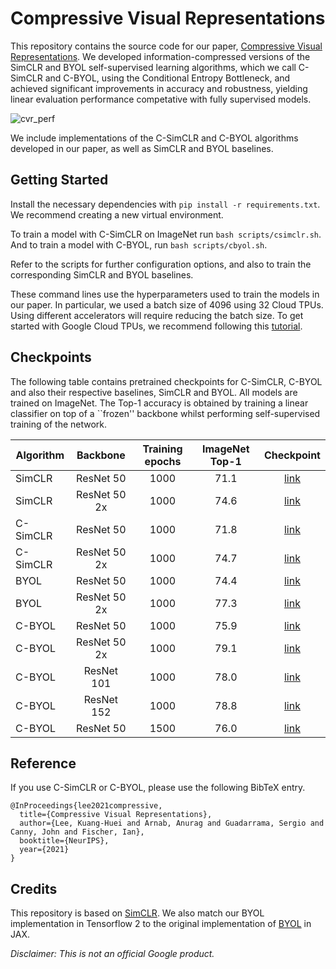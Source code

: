 # Compressive Visual Representations

This repository contains the source code for our paper,
[Compressive Visual Representations](https://arxiv.org/abs/2109.12909).
We developed information-compressed versions of the SimCLR and BYOL
self-supervised learning algorithms, which we call C-SimCLR and C-BYOL, using
the Conditional Entropy Bottleneck, and achieved significant improvements in
accuracy and robustness, yielding linear evaluation performance competative with
 fully supervised models.

![cvr_perf](https://user-images.githubusercontent.com/4847452/144777161-d8d5ec7a-dc4e-4f45-a9c2-f57c2661d8eb.png)


We include implementations of the C-SimCLR and C-BYOL algorithms developed in
our paper, as well as SimCLR and BYOL baselines.

## Getting Started

Install the necessary dependencies with `pip install -r requirements.txt`.
We recommend creating a new virtual environment.

To train a model with C-SimCLR on ImageNet run
`bash scripts/csimclr.sh`. And to train a model with C-BYOL, run
`bash scripts/cbyol.sh`.

Refer to the scripts for further configuration options, and also to train the
corresponding SimCLR and BYOL baselines.

These command lines use the hyperparameters used to train the models in our
paper. In particular, we used a batch size of 4096 using 32 Cloud TPUs.
Using different accelerators will require reducing the batch size.
To get started with Google Cloud TPUs, we recommend following this
[tutorial](https://cloud.google.com/tpu/docs/tutorials/mnist).

## Checkpoints

The following table contains pretrained checkpoints for C-SimCLR, C-BYOL and
also their respective baselines, SimCLR and BYOL. All models are trained on
ImageNet. The Top-1 accuracy is obtained by training a linear classifier on top
of a ``frozen'' backbone whilst performing self-supervised training of the
network.

| Algorithm | Backbone     | Training epochs | ImageNet Top-1 | Checkpoint |
|-----------|:------------:|:---------------:|:--------------:|:-----:|
| SimCLR    | ResNet 50    | 1000            | 71.1           | [link](https://storage.googleapis.com/rl-infra-public/compressive-visual-representations/checkpoints/simclr/resnet50/checkpoint.tar.gz)      |
| SimCLR    | ResNet 50 2x | 1000            | 74.6           | [link](https://storage.googleapis.com/rl-infra-public/compressive-visual-representations/checkpoints/simclr/resnet50-2x/checkpoint.tar.gz)      |
| C-SimCLR  | ResNet 50    | 1000            | 71.8           | [link](https://storage.googleapis.com/rl-infra-public/compressive-visual-representations/checkpoints/simclr/resnet50/checkpoint.tar.gz)      |
| C-SimCLR  | ResNet 50 2x | 1000            | 74.7           | [link](https://storage.googleapis.com/rl-infra-public/compressive-visual-representations/checkpoints/simclr/resnet50-2x/checkpoint.tar.gz)      |
| BYOL      | ResNet 50    | 1000            | 74.4           | [link](https://storage.googleapis.com/rl-infra-public/compressive-visual-representations/checkpoints/byol/resnet50/checkpoint.tar.gz)      |
| BYOL      | ResNet 50 2x | 1000            | 77.3           | [link](https://storage.googleapis.com/rl-infra-public/compressive-visual-representations/checkpoints/byol/resnet50-2x/checkpoint.tar.gz)      |
| C-BYOL    | ResNet 50    | 1000            | 75.9           | [link](https://storage.googleapis.com/rl-infra-public/compressive-visual-representations/checkpoints/cbyol/resnet50/1000_epochs/checkpoint.tar.gz)      |
| C-BYOL    | ResNet 50 2x | 1000            | 79.1           | [link](https://storage.googleapis.com/rl-infra-public/compressive-visual-representations/checkpoints/cbyol/resnet50-2x/checkpoint.tar.gz)      |
| C-BYOL    | ResNet 101   | 1000            | 78.0           | [link](https://storage.googleapis.com/rl-infra-public/compressive-visual-representations/checkpoints/cbyol/resnet101/checkpoint.tar.gz)      |
| C-BYOL    | ResNet 152   | 1000            | 78.8           | [link](https://storage.googleapis.com/rl-infra-public/compressive-visual-representations/checkpoints/cbyol/resnet152/checkpoint.tar.gz)      |
| C-BYOL    | ResNet 50    | 1500            | 76.0           | [link](https://storage.googleapis.com/rl-infra-public/compressive-visual-representations/checkpoints/cbyol/resnet50/1500_epochs/checkpoint.tar.gz)      |

## Reference

If you use C-SimCLR or C-BYOL, please use the following BibTeX entry.
```
@InProceedings{lee2021compressive,
  title={Compressive Visual Representations},
  author={Lee, Kuang-Huei and Arnab, Anurag and Guadarrama, Sergio and Canny, John and Fischer, Ian},
  booktitle={NeurIPS},
  year={2021}
}
```

## Credits

This repository is based on [SimCLR](https://github.com/google-research/simclr).
We also match our BYOL implementation in Tensorflow 2 to the original
implementation of
[BYOL](https://github.com/deepmind/deepmind-research/tree/master/byol) in JAX.


*Disclaimer: This is not an official Google product.*
